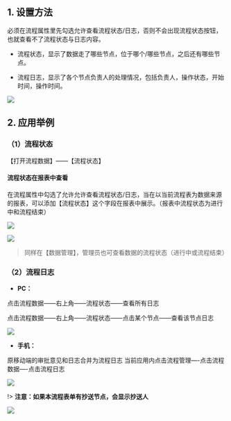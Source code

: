 ## 1. 设置方法
必须在流程属性里先勾选允许查看流程状态/日志，否则不会出现流程状态按钮，也就查看不了流程状态与日志内容。

* 流程状态，显示了数据走了哪些节点，位于哪个/哪些节点，之后还有哪些节点。

* 流程日志，显示了各个节点负责人的处理情况，包括负责人，操作状态，开始时间，操作时间。

![](../img/7-1-13i1.png)

## 2. 应用举例

### （1）流程状态
【打开流程数据】——【流程状态】

<!-- ![](../img/7-1-13i2.gif) -->

#### 流程状态在报表中查看
在流程属性中勾选了允许允许查看流程状态/日志，当在以当前流程表为数据来源的报表，可以添加【流程状态】这个字段在报表中展示。（报表中流程状态为进行中和流程结束）

![](../img/7-1-13i3.png)

![](../img/7-1-13i4.png)

> 同样在【数据管理】，管理员也可查看数据的流程状态（进行中或流程结束）

### （2）流程日志
* **PC：**

点击流程数据——右上角——流程状态——查看所有日志

点击流程数据——右上角——流程状态——点击某个节点——查看该节点日志

![](../img/7-1-13i5.gif)

* **手机：**

原移动端的审批意见和日志合并为流程日志 当前应用内点击流程管理—-点击流程数据—-点击流程日志

![](../img/7-1-13i6.png)

!> **注意：如果本流程表单有抄送节点，会显示抄送人**

![](../img/7-1-13i7.png)
